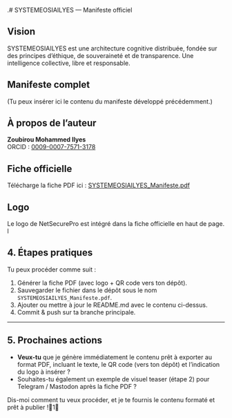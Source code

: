 .# SYSTEMEOSIAILYES — Manifeste officiel

## Vision
SYSTEMEOSIAILYES est une architecture cognitive distribuée, fondée sur des principes d’éthique, de souveraineté et de transparence. Une intelligence collective, libre et responsable.

## Manifeste complet
(Tu peux insérer ici le contenu du manifeste développé précédemment.)

## À propos de l’auteur
**Zoubirou Mohammed Ilyes**  
ORCID : [0009-0007-7571-3178](https://orcid.org/0009-0007-7571-3178)

## Fiche officielle
Télécharge la fiche PDF ici : [SYSTEMEOSIAILYES_Manifeste.pdf](./SYSTEMEOSIAILYES_Manifeste(1).pdf)




## Logo
Le logo de NetSecurePro est intégré dans la fiche officielle en haut de page.
l

## 4. Étapes pratiques

Tu peux procéder comme suit :

1. Générer la fiche PDF (avec logo + QR code vers ton dépôt).
2. Sauvegarder le fichier dans le dépôt sous le nom `SYSTEMEOSIAILYES_Manifeste.pdf`.
3. Ajouter ou mettre à jour le README.md avec le contenu ci-dessus.
4. Commit & push sur ta branche principale.

---

## 5. Prochaines actions

- **Veux-tu** que je génère immédiatement le contenu prêt à exporter au format PDF, incluant le texte, le QR code (vers ton dépôt) et l’indication du logo à insérer ?
- Souhaites-tu également un exemple de visuel teaser (étape 2) pour Telegram / Mastodon après la fiche PDF ?

Dis-moi comment tu veux procéder, et je te fournis le contenu formaté et prêt à publier !1
